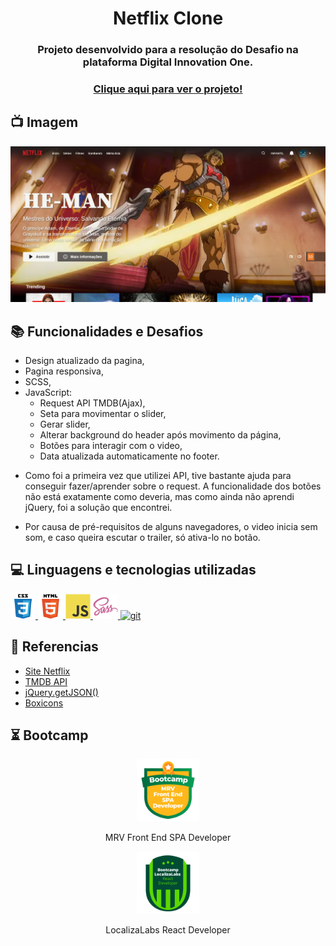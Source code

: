 <h1 align="center">Netflix Clone</h1>
<h3 align="center">Projeto desenvolvido para a resolução do Desafio na plataforma Digital Innovation One.</h3>

<h3 align="center"> 

[Clique aqui para ver o projeto!](https://carolandrade1.github.io/netflix-clone/) </h3>



## 📺 Imagem

![image info](./assets/img/netflixclone.PNG)

## 📚 Funcionalidades e Desafios

  - Design atualizado da pagina,
  - Pagina responsiva,
  - SCSS,
  - JavaScript:
    - Request API TMDB(Ajax),
    - Seta para movimentar o slider,
    - Gerar slider,
    - Alterar background do header após movimento da página,
    - Botões para interagir com o video,
    - Data atualizada automaticamente no footer.
 
  * Como foi a primeira vez que utilizei API, tive bastante ajuda para conseguir fazer/aprender sobre o request. A funcionalidade dos botões não está exatamente como deveria, mas como ainda não aprendi jQuery, foi a solução que encontrei.

  * Por causa de pré-requisitos de alguns navegadores, o video inicia sem som, e caso queira escutar o trailer, só ativa-lo no botão.  

## 💻 Linguagens e tecnologias utilizadas

<p align="left"> 
<a href="https://www.w3schools.com/css/" target="_blank"> <img src="https://raw.githubusercontent.com/devicons/devicon/master/icons/css3/css3-original-wordmark.svg" alt="css3" width="40" height="40"/> </a> <a href="https://www.w3.org/html/" target="_blank"> <img src="https://raw.githubusercontent.com/devicons/devicon/master/icons/html5/html5-original-wordmark.svg" alt="html5" width="40" height="40"/> </a> <a href="https://developer.mozilla.org/en-US/docs/Web/JavaScript" target="_blank"> <img src="https://raw.githubusercontent.com/devicons/devicon/master/icons/javascript/javascript-original.svg" alt="javascript" width="40" height="40"/> </a> <a href="https://sass-lang.com" target="_blank"> <img src="https://raw.githubusercontent.com/devicons/devicon/master/icons/sass/sass-original.svg" alt="sass" width="40" height="40"/> </a> <a href="https://git-scm.com/" target="_blank"> <img src="https://www.vectorlogo.zone/logos/git-scm/git-scm-icon.svg" alt="git" width="40" height="40"/> </a> </p>

## 📂 Referencias

  - [Site Netflix](https://www.netflix.com/)
  - [TMDB API](https://www.themoviedb.org/)
  - [jQuery.getJSON()](https://api.jquery.com/jquery.getjson/)
  - [Boxicons](https://boxicons.com/)

## ⏳ Bootcamp 

<p align="center"><img src="./assets/img/bootcampMRV.png" alt="Logo MRV Front End SPA Developer" width="100"/></p>
<p align="center">MRV Front End SPA Developer</p>


<p align="center"><img src="./assets/img/bootcampLocaliza.png" alt="Logo LocalizaLabs React Developer" width="100"/></p>
<p align="center">LocalizaLabs React Developer</p>
